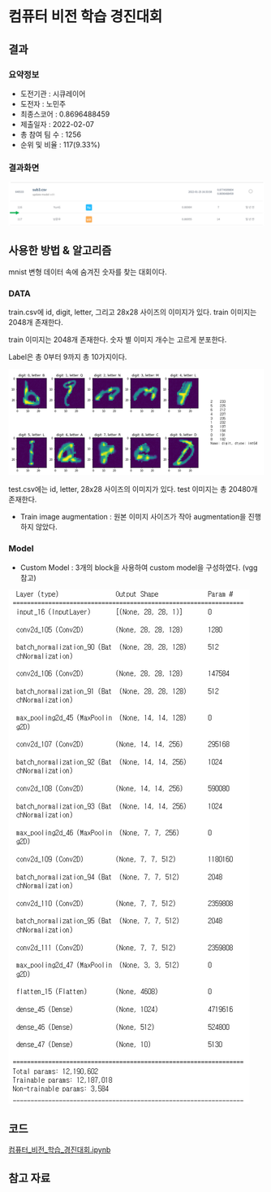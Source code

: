 # 컴퓨터 비전 학습 경진대회

## 결과

### 요약정보

- 도전기관 : 시큐레이어
- 도전자 : 노민주
- 최종스코어 : 0.8696488459
- 제출일자 : 2022-02-07
- 총 참여 팀 수 : 1256
- 순위 및 비율 : 117(9.33%)

### 결과화면

![leaderboard](./img/leaderboard.png)

## 사용한 방법 & 알고리즘

mnist 변형 데이터 속에 숨겨진 숫자를 찾는 대회이다.

### DATA

train.csv에 id, digit, letter, 그리고 28x28 사이즈의 이미지가 있다. train 이미지는 2048개 존재한다.

train 이미지는 2048개 존재한다. 숫자 별 이미지 개수는 고르게 분포한다.

Label은 총 0부터 9까지 총 10가지이다.

![train example](./img/example.png)

test.csv에는 id, letter, 28x28 사이즈의 이미지가 있다. test 이미지는 총 20480개 존재한다.

- Train image augmentation : 원본 이미지 사이즈가 작아 augmentation을 진행하지 않았다.

### Model
- Custom Model : 3개의 block을 사용하여 custom model을 구성하였다. (vgg 참고)

![custom model](./img/model.PNG)


## 코드
[컴퓨터_비전_학습_경진대회.ipynb](./컴퓨터_비전_학습_경진대회.ipynb)


## 참고 자료
